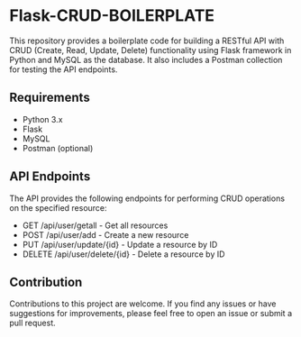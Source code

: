 # Flask-CRUD-BOILERPLATE

This repository provides a boilerplate code for building a RESTful API with CRUD (Create, Read, Update, Delete) functionality using Flask framework in Python and MySQL as the database. It also includes a Postman collection for testing the API endpoints.

## Requirements

- Python 3.x
- Flask
- MySQL
- Postman (optional)

## API Endpoints

The API provides the following endpoints for performing CRUD operations on the specified resource:
- GET /api/user/getall - Get all resources
- POST /api/user/add - Create a new resource
- PUT /api/user/update/{id} - Update a resource by ID
- DELETE /api/user/delete/{id} - Delete a resource by ID

## Contribution

Contributions to this project are welcome. If you find any issues or have suggestions for improvements, please feel free to open an issue or submit a pull request.
